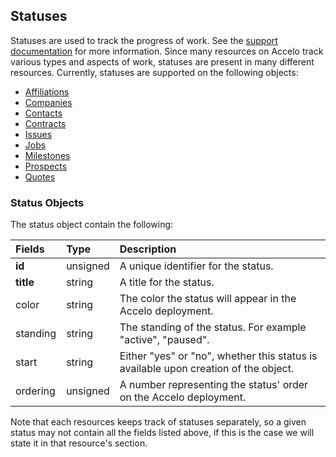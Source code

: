 ## Statuses

Statuses are used to track the progress of work. See the [support
documentation](https://www.accelo.com/resources/help/faq/automating-your-business-processes/statuses/) for more
information. Since many resources on Accelo track various types and aspects of work, statuses are present in many
different resources. Currently, statuses are supported on the following objects:

* [Affiliations](#affiliations)
* [Companies](#companies)
* [Contacts](#contacts)
* [Contracts](#contracts)
* [Issues](#issues)
* [Jobs](#jobs-projects)
* [Milestones](#milestones)
* [Prospects](#prospects-sales)
* [Quotes](#quotes)

### Status Objects
The status object contain the following:

| Fields | Type | Description |
|:-|:-|:-|
| **id** | unsigned | A unique identifier for the status. |
| **title** | string | A title for the status. |
| color | string | The color the status will appear in the Accelo deployment. |
| standing | string | The standing of the status. For example "active", "paused". |
| start | string | Either "yes" or "no", whether this status is available upon creation of the object. |
| ordering | unsigned | A number representing the status' order on the Accelo deployment. |

Note that each resources keeps track of statuses separately, so a given status may not contain all the fields listed
above, if this is the case we will state it in that resource's section.
